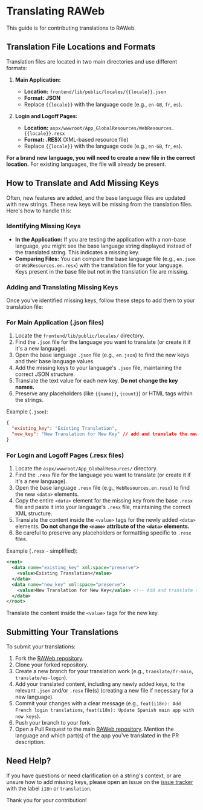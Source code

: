 # Translating RAWeb

This guide is for contributing translations to RAWeb.

## Translation File Locations and Formats

Translation files are located in two main directories and use different formats:

1.  **Main Application:**

    - **Location:** `frontend/lib/public/locales/{{locale}}.json`
    - **Format:** **JSON**
    - Replace `{{locale}}` with the language code (e.g., `en-GB`, `fr`, `es`).

2.  **Login and Logoff Pages:**
    - **Location:** `aspx/wwwroot/App_GlobalResources/WebResources.{{locale}}.resx`
    - **Format:** **.RESX** (XML-based resource file)
    - Replace `{{locale}}` with the language code (e.g., `en-GB`, `fr`, `es`).

**For a brand new language, you will need to create a new file in the correct location.** For existing languages, the file will already be present.

## How to Translate and Add Missing Keys

Often, new features are added, and the base language files are updated with new strings. These new keys will be missing from the translation files. Here's how to handle this:

### Identifying Missing Keys

- **In the Application:** If you are testing the application with a non-base language, you might see the base language string displayed instead of the translated string. This indicates a missing key.
- **Comparing Files:** You can compare the base language file (e.g., `en.json` or `WebResources.en.resx`) with the translation file for your language. Keys present in the base file but not in the translation file are missing.

### Adding and Translating Missing Keys

Once you've identified missing keys, follow these steps to add them to your translation file:

### For Main Application (.json files)

1.  Locate the `frontend/lib/public/locales/` directory.
2.  Find the `.json` file for the language you want to translate (or create it if it's a new language).
3.  Open the base language `.json` file (e.g., `en.json`) to find the new keys and their base language values.
4.  Add the missing keys to your language's `.json` file, maintaining the correct JSON structure.
5.  Translate the text value for each new key. **Do not change the key names.**
6.  Preserve any placeholders (like `{{name}}`, `{count}`) or HTML tags within the strings.

Example (`.json`):

```json
{
  "existing_key": "Existing Translation",
  "new_key": "New Translation for New Key" // add and translate the new key
}
```

### For Login and Logoff Pages (.resx files)

1.  Locate the `aspx/wwwroot/App_GlobalResources/` directory.
2.  Find the `.resx` file for the language you want to translate (or create it if it's a new language).
3.  Open the base language `.resx` file (e.g., `WebResources.en.resx`) to find the new `<data>` elements.
4.  Copy the entire `<data>` element for the missing key from the base `.resx` file and paste it into your language's `.resx` file, maintaining the correct XML structure.
5.  Translate the content inside the `<value>` tags for the newly added `<data>` elements. **Do not change the `<name>` attribute of the `<data>` elements.**
6.  Be careful to preserve any placeholders or formatting specific to `.resx` files.

Example (`.resx` - simplified):

```xml
<root>
  <data name="existing_key" xml:space="preserve">
    <value>Existing Translation</value>
  </data>
  <data name="new_key" xml:space="preserve">
    <value>New Translation for New Key</value> <!-- Add and translate the new data element -->
  </data>
</root>
```

Translate the content inside the `<value>` tags for the new key.

## Submitting Your Translations

To submit your translations:

1.  Fork the [RAWeb repository](https://github.com/kimmknight/raweb).
2.  Clone your forked repository.
3.  Create a new branch for your translation work (e.g., `translate/fr-main`, `translate/es-login`).
4.  Add your translated content, including any newly added keys, to the relevant `.json` and/or `.resx` file(s) (creating a new file if necessary for a new language).
5.  Commit your changes with a clear message (e.g., `feat(i18n): Add French login translations`, `feat(i18n): Update Spanish main app with new keys`).
6.  Push your branch to your fork.
7.  Open a Pull Request to the main [RAWeb repository](https://github.com/kimmknight/raweb). Mention the language and which part(s) of the app you've translated in the PR description.

## Need Help?

If you have questions or need clarification on a string's context, or are unsure how to add missing keys, please open an issue on the [issue tracker](https://github.com/kimmknight/raweb/issues) with the label `i18n` or `translation`.

Thank you for your contribution!
